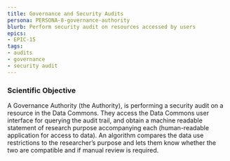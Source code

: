 ```yaml
---
title: Governance and Security Audits
persona: PERSONA-8-governance-authority
blurb: Perform security audit on resources accessed by users
epics:
- EPIC-15
tags:
- audits
- governance
- security audit
---
```

### Scientific Objective

A Governance Authority (the Authority), is performing a security audit on a resource in the Data Commons. They access the Data Commons user interface for querying the audit trail, and obtain a machine readable statement of research purpose accompanying each (human-readable application for access to data). An algorithm compares the data use restrictions to the researcher’s purpose and lets them know whether the two are compatible and if manual review is required.